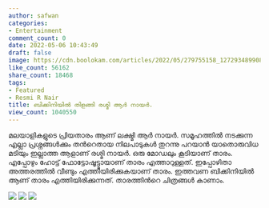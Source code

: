 ```yaml
---
author: safwan
categories:
- Entertainment
comment_count: 0
date: 2022-05-06 10:43:49
draft: false
image: https://cdn.boolokam.com/articles/2022/05/279755158_127293489908202_5721393316126375769_n.jpg
like_count: 56162
share_count: 18468
tags:
- Featured
- Resmi R Nair
title: ബിക്കിനിയിൽ തിളങ്ങി രശ്മി ആർ നായർ.
view_count: 1040550
---
```


മലയാളികളുടെ പ്രിയതാരം ആണ് ലക്ഷ്മി ആർ നായർ. സമൂഹത്തിൽ നടക്കുന്ന എല്ലാ പ്രശ്നങ്ങൾക്കും തൻറെതായ നിലപാടുകൾ തുറന്നു പറയാൻ യാതൊരുവിധ മടിയും ഇല്ലാത്ത ആളാണ് രശ്മി നായർ. ഒരു മോഡലും കൂടിയാണ് താരം. എപ്പോഴും ഹോട്ട് ഫോട്ടോഷൂട്ട്മായാണ് താരം എത്താറുള്ളത്. ഇപ്പോഴിതാ അത്തരത്തിൽ വീണ്ടും എത്തിയിരിക്കുകയാണ് താരം. ഇത്തവണ ബിക്കിനിയിൽ ആണ് താരം എത്തിയിരിക്കുന്നത്. താരത്തിൻറെ ചിത്രങ്ങൾ കാണാം.

![](https://cdn.boolokam.com/articles/2022/05/279755158_127293489908202_5721393316126375769_n.jpg) ![](https://cdn.boolokam.com/articles/2022/05/image_editor_output_image549130101-1651833755828-1024x769.jpg) ![](https://cdn.boolokam.com/articles/2022/05/278277471_511524483680868_1811185476016910552_n.jpg)